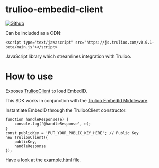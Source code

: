 # trulioo-embedid-client

[![Github](https://github.com/trulioo/trulioo-embedid-client/workflows/Build/badge.svg)](https://github.com/trulioo/trulioo-embedid-client/workflows/Build/badge.svg)

Can be included as a CDN:

```
<script type="text/javascript" src="https://js.trulioo.com/v0.0.1-beta/main.js"></script>
```

JavaScript library which streamlines integration with Trulioo.

# How to use

Exposes [TruliooClient](https://github.com/Trulioo/trulioo-embedid-client/blob/master/src/TruliooClient.js) to load EmbedID.

This SDK works in conjunction with the [Trulioo EmbedId Middleware](https://github.com/Trulioo/trulioo-embedid-middleware).

Instantiate EmbedID through the TruliooClient constructor:

```
function handleResponse(e) {
    console.log('@handleResponse', e);
}
const publicKey = 'PUT_YOUR_PUBLIC_KEY_HERE'; // Public Key
new TruliooClient({
    publicKey,
    handleResponse
});
```
Have a look at the [example.html](./example.html) file.
